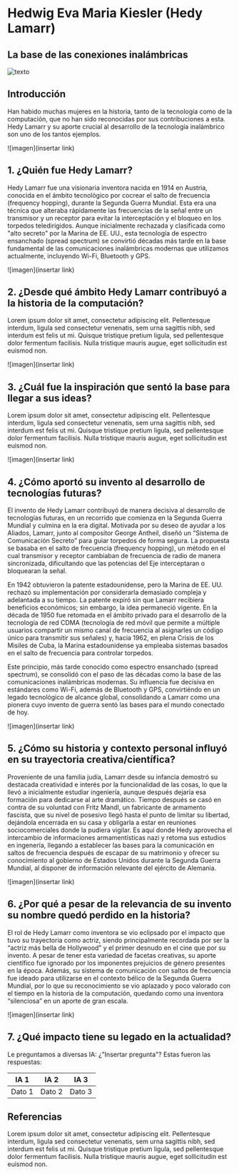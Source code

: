 # **Hedwig Eva Maria Kiesler (Hedy Lamarr)**
## **La base de las conexiones inalámbricas**

![texto]([https://www.google.com/url?sa=i&url=https%3A%2F%2Fes.wikipedia.org%2Fwiki%2FHedy_Lamarr&psig=AOvVaw2UHHviHn3ji5W34TcssS6B&ust=1757162030769000&source=images&cd=vfe&opi=89978449&ved=0CBUQjRxqFwoTCJDXk-fQwY8DFQAAAAAdAAAAABAU](https://upload.wikimedia.org/wikipedia/commons/d/d8/Hedy_Lamarr_in_The_Heavenly_Body_1944.jpg))

## **Introducción**
Han habido muchas mujeres en la historia, tanto de la tecnología como de la computación, que no han sido reconocidas por sus contribuciones a esta. Hedy Lamarr y su aporte crucial al desarrollo de la tecnología inalámbrico son uno de los tantos ejemplos.

![imagen](insertar link)

## **1. ¿Quién fue Hedy Lamarr?**

Hedy Lamarr fue una visionaria inventora nacida en 1914 en Austria, conocida en el ámbito tecnológico por cocrear el salto de frecuencia (frequency hopping), durante la Segunda Guerra Mundial. Esta era una técnica que alteraba rápidamente las frecuencias de la señal entre un transmisor y un receptor para evitar la interceptación y el bloqueo en los torpedos teledirigidos. Aunque inicialmente rechazada y clasificada como "alto secreto" por la Marina de EE. UU., esta tecnología de espectro ensanchado (spread spectrum) se convirtió décadas más tarde en la base fundamental de las comunicaciones inalámbricas modernas que utilizamos actualmente, incluyendo Wi-Fi, Bluetooth y GPS.


![imagen](insertar link)

## **2. ¿Desde qué ámbito Hedy Lamarr contribuyó a la historia de la computación?**

Lorem ipsum dolor sit amet, consectetur adipiscing elit. Pellentesque interdum, ligula sed consectetur venenatis, sem urna sagittis nibh, sed interdum est felis ut mi. Quisque tristique pretium ligula, sed pellentesque dolor fermentum facilisis. Nulla tristique mauris augue, eget sollicitudin est euismod non.

![imagen](insertar link)

## **3. ¿Cuál fue la inspiración que sentó la base para llegar a sus ideas?**

Lorem ipsum dolor sit amet, consectetur adipiscing elit. Pellentesque interdum, ligula sed consectetur venenatis, sem urna sagittis nibh, sed interdum est felis ut mi. Quisque tristique pretium ligula, sed pellentesque dolor fermentum facilisis. Nulla tristique mauris augue, eget sollicitudin est euismod non.

![imagen](insertar link)


## **4. ¿Cómo aportó su invento al desarrollo de tecnologías futuras?**

El invento de Hedy Lamarr contribuyó de manera decisiva al desarrollo de tecnologías futuras, en un recorrido que comienza en la Segunda Guerra Mundial y culmina en la era digital. Motivada por su deseo de ayudar a los Aliados, Lamarr, junto al compositor George Antheil, diseñó un “Sistema de Comunicación Secreto” para guiar torpedos de forma segura. La propuesta se basaba en el salto de frecuencia (frequency hopping), un método en el cual transmisor y receptor cambiaban de frecuencia de radio de manera sincronizada, dificultando que las potencias del Eje interceptaran o bloquearan la señal.

En 1942 obtuvieron la patente estadounidense, pero la Marina de EE. UU. rechazó su implementación por considerarla demasiado compleja y adelantada a su tiempo. La patente expiró sin que Lamarr recibiera beneficios económicos; sin embargo, la idea permaneció vigente. En la década de 1950 fue retomada en el ámbito privado para el desarrollo de la tecnología de red CDMA (tecnología de red móvil que permite a múltiple usuarios compartir un mismo canal de frecuencia al asignarles un código único para transmitir sus señales) y, hacia 1962, en plena Crisis de los Misiles de Cuba, la Marina estadounidense ya empleaba sistemas basados en el salto de frecuencia para controlar torpedos.

Este principio, más tarde conocido como espectro ensanchado (spread spectrum), se consolidó con el paso de las décadas como la base de las comunicaciones inalámbricas modernas. Su influencia fue decisiva en estándares como Wi-Fi, además de Bluetooth y GPS, convirtiéndo en un legado tecnológico de alcance global, consolidando a Lamarr como una pionera cuyo invento de guerra sentó las bases para el mundo conectado de hoy.

![imagen](insertar link)

## **5. ¿Cómo su historia y contexto personal influyó en su trayectoria creativa/científica?**

Proveniente de una familia judía, Lamarr desde su infancia demostró su destacada creatividad e interés por la funcionalidad de las cosas, lo que la llevó a inicialmente estudiar ingeniería, aunque después dejaría esa formación para dedicarse al arte dramático. Tiempo después se casó en contra de su voluntad con Fritz Mandl, un fabricante de armamento fascista, que su nivel de posesivo llegó hasta el punto de limitar su libertad, dejándola encerrada en su casa y obligarla a estar en reuniones sociocomerciales donde la pudiera vigilar. Es aquí donde Hedy aprovecha el intercambio de informaciones armamentísticas nazi y retoma sus estudios en ingenería, llegando a establecer las bases para la comunicación en saltos de frecuencia después de escapar de su matrimonio y ofrecer su conocimiento al gobierno de Estados Unidos durante la Segunda Guerra Mundial, al disponer de información relevante del ejército de Alemania.


![imagen](insertar link)

## **6. ¿Por qué a pesar de la relevancia de su invento su nombre quedó perdido en la historia?**

El rol de Hedy Lamarr como inventora se vio eclipsado por el impacto que tuvo su trayectoria como actriz, siendo principalmente recordada por ser la “actriz más bella de Hollywood” y el primer desnudo en el cine que por su invento. A pesar de tener esta variedad de facetas creativas, su aporte científico fue ignorado por los imponentes prejuicios de género presentes en la época. Además, su sistema de comunicación con saltos de frecuencia fue ideado para utilizarse en el contexto bélico de la Segunda Guerra Mundial, por lo que su reconocimiento se vio aplazado y poco valorado con el tiempo en la historia de la computación, quedando como una inventora “silenciosa” en un aporte de gran escala.

![imagen](insertar link)

## **7. ¿Qué impacto tiene su legado en la actualidad?**

Le preguntamos a diversas IA: ¿"Insertar pregunta"? Estas fueron las respuestas:


| IA 1      |    IA 2   |    IA 3   |
|-----------|-----------|-----------|
| Dato 1    | Dato 2    | Dato 3    |


## Referencias
Lorem ipsum dolor sit amet, consectetur adipiscing elit. Pellentesque interdum, ligula sed consectetur venenatis, sem urna sagittis nibh, sed interdum est felis ut mi. Quisque tristique pretium ligula, sed pellentesque dolor fermentum facilisis. Nulla tristique mauris augue, eget sollicitudin est euismod non.
